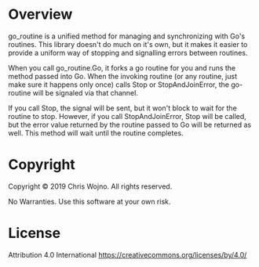 # Overview

go_routine is a unified method for managing and synchronizing with Go's routines. This library doesn't do much on it's own, but it makes it easier to provide a uniform way of stopping and signalling errors between routines.

When you call go_routine.Go, it forks a go routine for you and runs the method passed into Go. When the invoking routine (or any routine, just make sure it happens only once) calls Stop or StopAndJoinError, the go-routine will be signaled via that channel.

If you call Stop, the signal will be sent, but it won't block to wait for the routine to stop. However, if you call StopAndJoinError, Stop will be called, but the error value returned by the routine passed to Go will be returned as well. This method will wait until the routine completes.

# Copyright

Copyright © 2019 Chris Wojno. All rights reserved.

No Warranties. Use this software at your own risk.

# License

Attribution 4.0 International https://creativecommons.org/licenses/by/4.0/